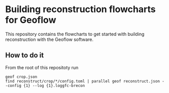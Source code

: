# Building reconstruction flowcharts for Geoflow
This repository contains the flowcharts to get started with building reconstruction with the Geoflow software.

## How to do it
From the root of this repositoty run

```
geof crop.json
find reconstruct/crop/*/config.toml | parallel geof reconstruct.json --config {1} --log {1}.loggfc-brecon
